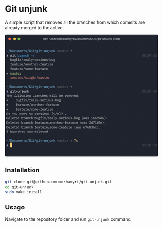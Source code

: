 # Git unjunk

A simple script that removes all the branches from which commits are already merged to the active.

<p align="center">
<img src="./terminal@2x.png" width="650" height="auto">
</p>

## Installation

```sh
git clone git@github.com:mishamyrt/git-unjunk.git
cd git-unjunk
sudo make install
```

## Usage

Navigate to the repository folder and run `git-unjunk` command.
